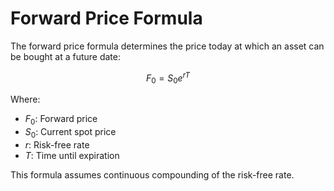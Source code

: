 
# Forward Price Formula

The forward price formula determines the price today at which an asset can be bought at a future date:

$$F_0 = S_0e^{rT}$$

Where:
- $F_0$: Forward price
- $S_0$: Current spot price
- $r$: Risk-free rate
- $T$: Time until expiration

This formula assumes continuous compounding of the risk-free rate.
